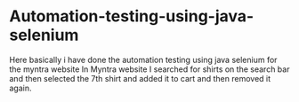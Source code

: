 # Automation-testing-using-java-selenium
Here basically i have done the automation testing using java selenium for the myntra website In Myntra website I searched for shirts on the search bar and then selected the 7th shirt and added it to cart and then removed it again.
